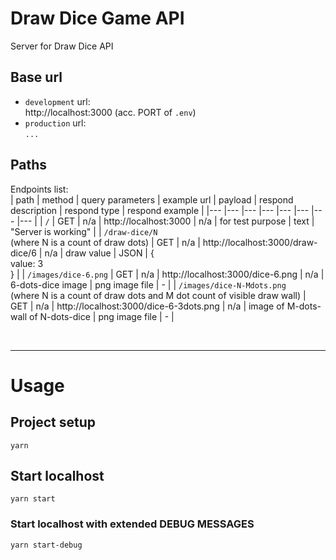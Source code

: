 # Draw Dice Game API

Server for Draw Dice API

## Base url

- `development` url: <br/>
  http://localhost:3000 (acc. PORT of `.env`)
- `production` url: <br/>
  `...`

## Paths

Endpoints list: <br/>
| path | method | query parameters | example url | payload | respond description | respond type | respond example |
|--- |--- |--- |--- |--- |--- |--- |--- |
| `/` | GET | n/a | http://localhost:3000 | n/a | for test purpose | text | "Server is working" |
| `/draw-dice/N` <br/>(where N is a count of draw dots) | GET | n/a | http://localhost:3000/draw-dice/6 | n/a | draw value | JSON | {<br/>  value: 3<br/> } |
| `/images/dice-6.png` | GET | n/a | http://localhost:3000/dice-6.png | n/a | 6-dots-dice image | png image file | - |
| `/images/dice-N-Mdots.png` <br/>(where N is a count of draw dots and M dot count of visible draw wall) | GET | n/a | http://localhost:3000/dice-6-3dots.png | n/a | image of M-dots-wall of N-dots-dice | png image file | - |

<br/><hr/>

# Usage

## Project setup

```
yarn
```

## Start localhost

```
yarn start
```

### Start localhost with extended DEBUG MESSAGES

```
yarn start-debug
```
